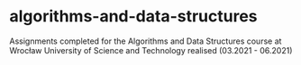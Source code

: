 # algorithms-and-data-structures
Assignments completed for the Algorithms and Data Structures course at Wrocław University of Science and Technology realised  (03.2021 - 06.2021)
